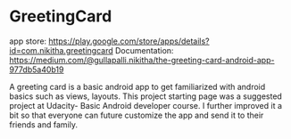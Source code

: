 # GreetingCard

app store: https://play.google.com/store/apps/details?id=com.nikitha.greetingcard
Documentation: https://medium.com/@gullapalli.nikitha/the-greeting-card-android-app-977db5a40b19

A greeting card is a basic android app to get familiarized with android basics such as views, layouts. This project starting page was a suggested project at Udacity- Basic Android developer course. I further improved it a bit so that everyone can future customize the app and send it to their friends and family.
